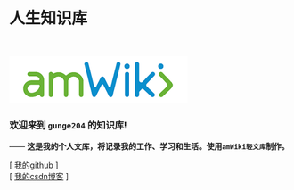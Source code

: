 # 人生知识库

<br>

![欢迎使用amWiki！](amWiki/images/logo.png "欢迎使用amWiki！")  

### 欢迎来到 `gunge204` 的知识库! 
—— **这是我的个人文库，将记录我的工作、学习和生活。使用`amWiki轻文库`制作。**  

[ [我的github](https://github.com/gunge204/) ]  
[ [我的csdn博客](https://blog.csdn.net/weixin_41034400?spm=1000.2115.3001.5343) ] 

